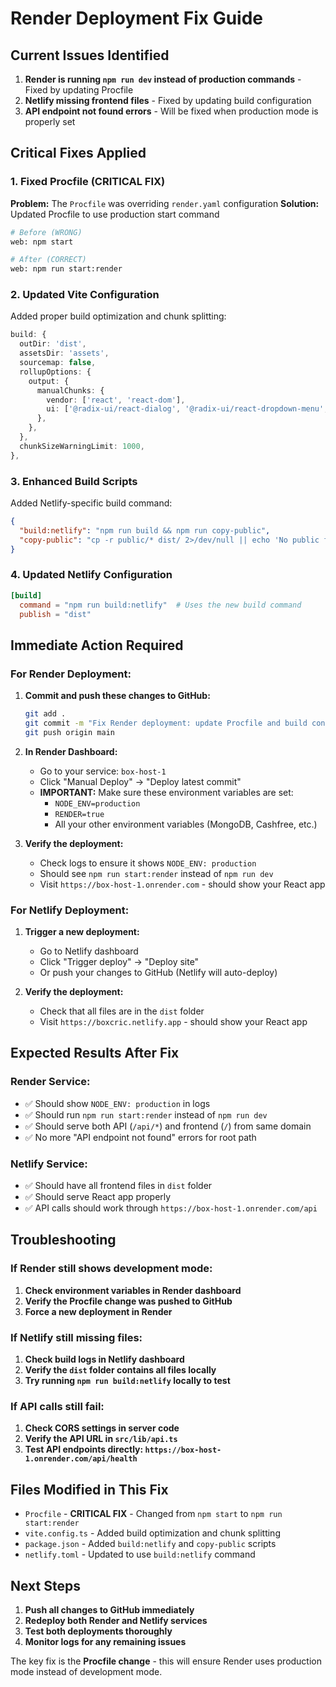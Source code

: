 # Render Deployment Fix Guide

## Current Issues Identified

1. **Render is running `npm run dev` instead of production commands** - Fixed by updating Procfile
2. **Netlify missing frontend files** - Fixed by updating build configuration
3. **API endpoint not found errors** - Will be fixed when production mode is properly set

## Critical Fixes Applied

### 1. Fixed Procfile (CRITICAL FIX)

**Problem:** The `Procfile` was overriding `render.yaml` configuration
**Solution:** Updated Procfile to use production start command

```bash
# Before (WRONG)
web: npm start

# After (CORRECT)
web: npm run start:render
```

### 2. Updated Vite Configuration

Added proper build optimization and chunk splitting:

```typescript
build: {
  outDir: 'dist',
  assetsDir: 'assets',
  sourcemap: false,
  rollupOptions: {
    output: {
      manualChunks: {
        vendor: ['react', 'react-dom'],
        ui: ['@radix-ui/react-dialog', '@radix-ui/react-dropdown-menu', '@radix-ui/react-select'],
      },
    },
  },
  chunkSizeWarningLimit: 1000,
},
```

### 3. Enhanced Build Scripts

Added Netlify-specific build command:

```json
{
  "build:netlify": "npm run build && npm run copy-public",
  "copy-public": "cp -r public/* dist/ 2>/dev/null || echo 'No public files to copy'"
}
```

### 4. Updated Netlify Configuration

```toml
[build]
  command = "npm run build:netlify"  # Uses the new build command
  publish = "dist"
```

## Immediate Action Required

### For Render Deployment:

1. **Commit and push these changes to GitHub:**
   ```bash
   git add .
   git commit -m "Fix Render deployment: update Procfile and build configuration"
   git push origin main
   ```

2. **In Render Dashboard:**
   - Go to your service: `box-host-1`
   - Click "Manual Deploy" → "Deploy latest commit"
   - **IMPORTANT:** Make sure these environment variables are set:
     - `NODE_ENV=production`
     - `RENDER=true`
     - All your other environment variables (MongoDB, Cashfree, etc.)

3. **Verify the deployment:**
   - Check logs to ensure it shows `NODE_ENV: production`
   - Should see `npm run start:render` instead of `npm run dev`
   - Visit `https://box-host-1.onrender.com` - should show your React app

### For Netlify Deployment:

1. **Trigger a new deployment:**
   - Go to Netlify dashboard
   - Click "Trigger deploy" → "Deploy site"
   - Or push your changes to GitHub (Netlify will auto-deploy)

2. **Verify the deployment:**
   - Check that all files are in the `dist` folder
   - Visit `https://boxcric.netlify.app` - should show your React app

## Expected Results After Fix

### Render Service:
- ✅ Should show `NODE_ENV: production` in logs
- ✅ Should run `npm run start:render` instead of `npm run dev`
- ✅ Should serve both API (`/api/*`) and frontend (`/`) from same domain
- ✅ No more "API endpoint not found" errors for root path

### Netlify Service:
- ✅ Should have all frontend files in `dist` folder
- ✅ Should serve React app properly
- ✅ API calls should work through `https://box-host-1.onrender.com/api`

## Troubleshooting

### If Render still shows development mode:

1. **Check environment variables in Render dashboard**
2. **Verify the Procfile change was pushed to GitHub**
3. **Force a new deployment in Render**

### If Netlify still missing files:

1. **Check build logs in Netlify dashboard**
2. **Verify the `dist` folder contains all files locally**
3. **Try running `npm run build:netlify` locally to test**

### If API calls still fail:

1. **Check CORS settings in server code**
2. **Verify the API URL in `src/lib/api.ts`**
3. **Test API endpoints directly: `https://box-host-1.onrender.com/api/health`**

## Files Modified in This Fix

- `Procfile` - **CRITICAL FIX** - Changed from `npm start` to `npm run start:render`
- `vite.config.ts` - Added build optimization and chunk splitting
- `package.json` - Added `build:netlify` and `copy-public` scripts
- `netlify.toml` - Updated to use `build:netlify` command

## Next Steps

1. **Push all changes to GitHub immediately**
2. **Redeploy both Render and Netlify services**
3. **Test both deployments thoroughly**
4. **Monitor logs for any remaining issues**

The key fix is the **Procfile change** - this will ensure Render uses production mode instead of development mode.